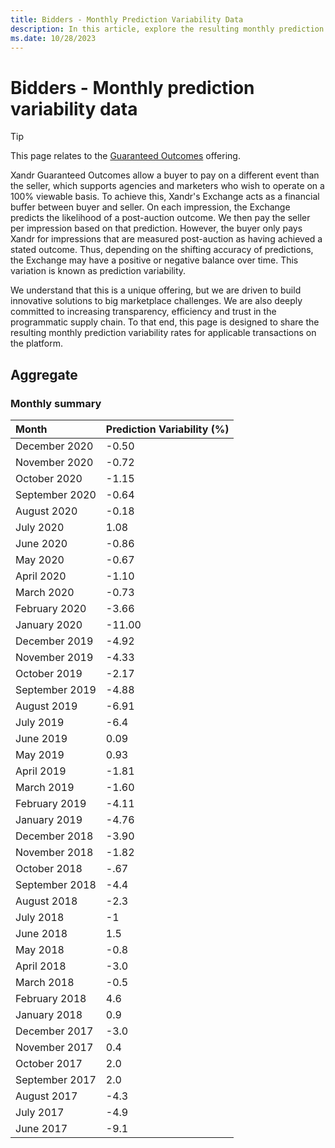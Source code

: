 ```yaml
---
title: Bidders - Monthly Prediction Variability Data
description: In this article, explore the resulting monthly prediction variability rates for applicable transactions on the platform.
ms.date: 10/28/2023
---
```


# Bidders - Monthly prediction variability data

> [!TIP]
> This page relates to the [Guaranteed Outcomes](guaranteed-outcomes.md) offering.

Xandr Guaranteed Outcomes allow a buyer to pay on a different event than the seller, which supports agencies and marketers who wish to operate on a 100% viewable basis. To achieve this, Xandr's Exchange acts as a financial buffer between buyer and seller. On each impression, the Exchange predicts the likelihood of a post-auction outcome. We then pay the seller per impression based on that prediction. However, the buyer only pays Xandr for impressions that are measured post-auction as having achieved a stated outcome. Thus, depending on the shifting accuracy of predictions, the Exchange may have a positive or negative balance over time. This variation is known as prediction variability.

We understand that this is a unique offering, but we are driven to build innovative solutions to big marketplace challenges. We are also deeply committed to increasing transparency, efficiency and trust in the programmatic supply chain. To that end, this page is designed to share the resulting monthly prediction variability rates for applicable transactions on the platform.

## Aggregate

### Monthly summary

| Month | Prediction Variability (%) |
|:---|:---|
| December 2020 | -0.50 |
| November 2020 | -0.72 |
| October 2020 | -1.15 |
| September 2020 | -0.64 |
| August 2020 | -0.18 |
| July 2020 | 1.08 |
| June 2020 | -0.86 |
| May 2020 | -0.67 |
| April 2020 | -1.10 |
| March 2020 | -0.73 |
| February 2020 | -3.66 |
| January 2020 | -11.00 |
| December 2019 | -4.92 |
| November 2019 | -4.33 |
| October 2019 | -2.17 |
| September 2019 | -4.88 |
| August 2019 | -6.91 |
| July 2019 | -6.4 |
| June 2019 | 0.09 |
| May 2019 | 0.93 |
| April 2019 | -1.81 |
| March 2019 | -1.60 |
| February 2019 | -4.11 |
| January 2019 | -4.76 |
| December 2018 | -3.90 |
| November 2018 | -1.82 |
| October 2018 | -.67 |
| September 2018 | -4.4 |
| August 2018 | -2.3 |
| July 2018 | -1 |
| June 2018 | 1.5 |
| May 2018 | -0.8 |
| April 2018 | -3.0 |
| March 2018 | -0.5 |
| February 2018 | 4.6 |
| January 2018 | 0.9 |
| December 2017 | -3.0 |
| November 2017 | 0.4 |
| October 2017 | 2.0 |
| September 2017 | 2.0 |
| August 2017 | -4.3 |
| July 2017 | -4.9 |
| June 2017 | -9.1 |
